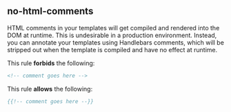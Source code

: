 ## no-html-comments

HTML comments in your templates will get compiled and rendered into the DOM at runtime. This is undesirable in a production environment. Instead, you can annotate your templates using Handlebars comments, which will be stripped out when the template is compiled and have no effect at runtime.

This rule **forbids** the following:

``` hbs
<!-- comment goes here -->
```

This rule **allows** the following:

```hbs
{{!-- comment goes here --}}
```
